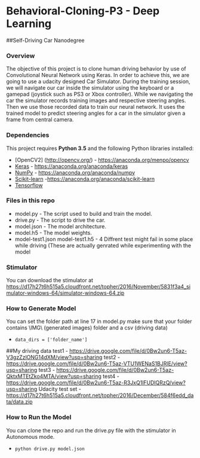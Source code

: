 # Behavioral-Cloning-P3 - Deep Learning
##Self-Driving Car Nanodegree

### Overview
The objective of this project is to clone human driving behavior by use of Convolutional Neural Network using Keras. In order to achieve this, we are going to use a udacity designed Car Simulator. During the training session, we will navigate our car inside the simulator using the keyboard or a gamepad (joystick such as PS3 or Xbox controller). While we navigating the car the simulator records training images and respective steering angles. Then we use those recorded data to train our neural network. It uses the trained model to predict steering angles for a car in the simulator given a frame from central camera.

### Dependencies

This project requires **Python 3.5** and the following Python libraries installed:
- [OpenCV2] (http://opencv.org/) - https://anaconda.org/menpo/opencv
- [Keras](https://keras.io/) - https://anaconda.org/anaconda/keras
- [NumPy](http://www.numpy.org/) - https://anaconda.org/anaconda/numpy
- [Scikit-learn](http://scikit-learn.org/) -https://anaconda.org/anaconda/scikit-learn
- [Tensorflow](https://www.tensorflow.org/)

### Files in this repo
- model.py - The script used to build and train the model.
- drive.py - The script to drive the car.
- model.json - The model architecture.
- model.h5 - The model weights.
- model-test1.json model-test1.h5 - 4 Diffrent test might fail in some place while driving (These are actually genrated while experimenting with the model

### Stimulator

You can download the stimulator at https://d17h27t6h515a5.cloudfront.net/topher/2016/November/5831f3a4_simulator-windows-64/simulator-windows-64.zip

### How to Generate Model

You can set the folder path at line 17 in model.py make sure that your folder contains \IMG\ (generated images) folder and a csv (driving data)
- `data_dirs = ['folder_name']`

##My driving data
test1 - https://drive.google.com/file/d/0Bw2un6-T5az-V3gzZzlONG14dXM/view?usp=sharing
test2 - https://drive.google.com/file/d/0Bw2un6-T5az-VTU1WENaS1BJRlE/view?usp=sharing
test3 - https://drive.google.com/file/d/0Bw2un6-T5az-QktxMTEtZko4MTA/view?usp=sharing
test4 - https://drive.google.com/file/d/0Bw2un6-T5az-R3JxQ1lFUDlQRzQ/view?usp=sharing
Udacity test set - https://d17h27t6h515a5.cloudfront.net/topher/2016/December/584f6edd_data/data.zip

### How to Run the Model

You can clone the repo and run the drive.py file with the stimulator in Autonomous mode.
- `python drive.py model.json`

